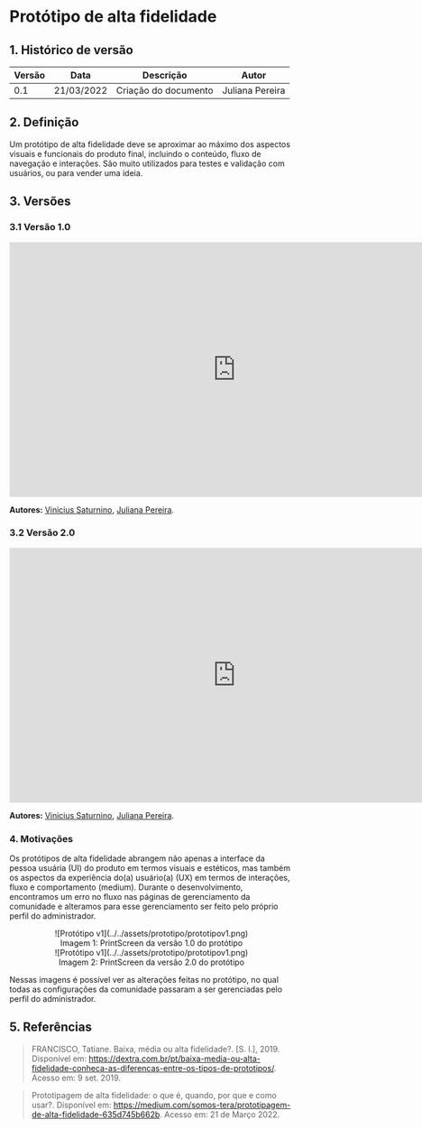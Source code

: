 # Protótipo de alta fidelidade

## 1. Histórico de versão

<center>

| Versão | Data       | Descrição            | Autor           |
| ------ | ---------- | -------------------- | --------------- |
| 0.1    | 21/03/2022 | Criação do documento | Juliana Pereira |

</center>

## 2. Definição

Um protótipo de alta fidelidade deve se aproximar ao máximo dos aspectos visuais e funcionais do produto final, incluindo o conteúdo, fluxo de navegação e interações. São muito utilizados para testes e validação com usuários, ou para vender uma ideia.

## 3. Versões

### 3.1 Versão 1.0

<iframe style="border: 1px solid rgba(0, 0, 0, 0.1);" width="800" height="450" src="https://www.figma.com/embed?embed_host=share&url=https%3A%2F%2Fwww.figma.com%2Ffile%2Fkw4AkGDlfikBhXDmTz33de%2FProt%25C3%25B3tipo-Alta-Fidelidade---Garimpei%3Fnode-id%3D0%253A1" allowfullscreen></iframe>

**Autores:** [Vinicius Saturnino](https://github.com/viniciussaturnino), [Juliana Pereira](https://github.com/julianavalle).

### 3.2 Versão 2.0

<iframe style="border: 1px solid rgba(0, 0, 0, 0.1);" width="800" height="450" src="https://www.figma.com/file/VzVDmqSdt512pV7V7kYvVS/Prot%C3%B3tipo-Alta-Fidelidade---Garimpei-(Copy)?node-id=0%3A1" allowfullscreen></iframe>

**Autores:** [Vinicius Saturnino](https://github.com/viniciussaturnino), [Juliana Pereira](https://github.com/julianavalle).

### 4. Motivações

Os protótipos de alta fidelidade abrangem não apenas a interface da pessoa usuária (UI) do produto em termos visuais e estéticos, mas também os aspectos da experiência do(a) usuário(a) (UX) em termos de interações, fluxo e comportamento (medium). Durante o desenvolvimento, encontramos um erro no fluxo nas páginas de gerenciamento da comunidade e alteramos para esse gerenciamento ser feito pelo próprio perfil do administrador.

<center>
![Protótipo v1](../../assets/prototipo/prototipov1.png)
<figcaption>Imagem 1: PrintScreen da versão 1.0 do protótipo</figcaption>
</center>

<center>
![Protótipo v1](../../assets/prototipo/prototipov1.png)
<figcaption>Imagem 2: PrintScreen da versão 2.0 do protótipo</figcaption>
</center>

Nessas imagens é possível ver as alterações feitas no protótipo, no qual todas as configurações da comunidade passaram a ser gerenciadas pelo perfil do administrador.

## 5. Referências

> FRANCISCO, Tatiane. Baixa, média ou alta fidelidade?. [S. l.], 2019. Disponível em: <https://dextra.com.br/pt/baixa-media-ou-alta-fidelidade-conheca-as-diferencas-entre-os-tipos-de-prototipos/>. Acesso em: 9 set. 2019.

> Prototipagem de alta fidelidade: o que é, quando, por que e como usar?. Disponível em: <https://medium.com/somos-tera/prototipagem-de-alta-fidelidade-635d745b662b>. Acesso em: 21 de Março 2022.
